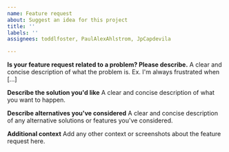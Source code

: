 ```yaml
---
name: Feature request
about: Suggest an idea for this project
title: ''
labels: ''
assignees: toddlfoster, PaulAlexAhlstrom, JpCapdevila

---
```


**Is your feature request related to a problem? Please describe.**
A clear and concise description of what the problem is. Ex. I'm always frustrated when [...]

**Describe the solution you'd like**
A clear and concise description of what you want to happen.

**Describe alternatives you've considered**
A clear and concise description of any alternative solutions or features you've considered.

**Additional context**
Add any other context or screenshots about the feature request here.
